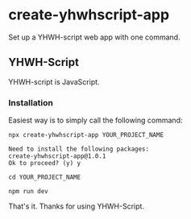 # create-yhwhscript-app
Set up a YHWH-script web app with one command.

## YHWH-Script
YHWH-script is JavaScript.

### Installation
Easiest way is to simply call the following command:

`npx create-yhwhscript-app YOUR_PROJECT_NAME`

```
Need to install the following packages:
create-yhwhscript-app@1.0.1
Ok to proceed? (y) y
```

`cd YOUR_PROJECT_NAME`

`npm run dev`

That's it. Thanks for using YHWH-Script.